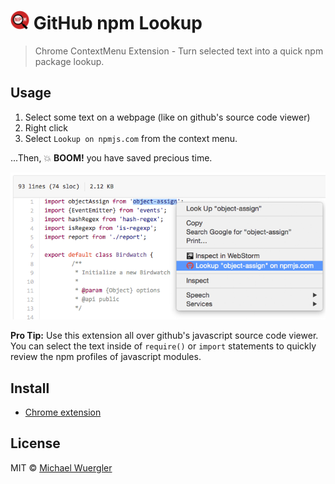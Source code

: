 # <img src="media/icon.png" width="30"> GitHub npm Lookup

> Chrome ContextMenu Extension - Turn selected text into a quick npm package lookup.

## Usage

1. Select some text on a webpage (like on github's source code viewer)
2. Right click
3. Select `Lookup on npmjs.com` from the context menu. 

...Then, :boom: **BOOM!** you have saved precious time. 

![](media/screenshot.png)

**Pro Tip:** Use this extension all over github's javascript source code viewer. You can select the text inside of `require()` or `import` statements to quickly review the npm profiles of javascript modules. 

## Install

* [Chrome extension](https://chrome.google.com/webstore/detail/github-npm-lookup/ijgbachgpjabdghaghpngjhkmimojodg)

## License

MIT © [Michael Wuergler](http://numetriclabs.com)

